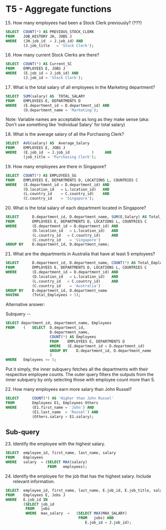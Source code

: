 # T5 - Aggregate functions

15.	How many employees had been a Stock Clerk previously? (???)

```sql
SELECT  COUNT(*) AS PREVIOUS_STOCK_CLERK
FROM    JOB_HISTORY JH, JOBS J
WHERE   (JH.job_id  = J.job_id) AND
        (J.job_title   = 'Stock Clerk');
```

16.	How many current Stock Clerks are there?

```sql
SELECT  COUNT(*) AS Current_SC
FROM    EMPLOYEES E, JOBS J
WHERE   (E.job_id = J.job_id) AND
        (J.job_id = 'Stock Clerk');
```

17.	What is the total salary of all employees in the Marketing department?

```sql
SELECT  SUM(salary) AS  TOTAL_SALARY
FROM    EMPLOYEES E, DEPARTMENTS D
WHERE   (E.department_id = D.department_id) AND
        (D.department_name = 'Marketing');
```

Note: Variable names are acceptable as long as they make sense (aka: Don't use something like 'Individual Salary' for total salary)

18.	What is the average salary of all the Purchasing Clerk?

```sql
SELECT  AVG(salary) AS  Average_Salary
FROM    EMPLOYEES E, JOBS J
WHERE   (E.job_id  = J.job_id          )     AND
        (job_title = 'Purchasing Clerk');
```

19.	How many employees are there in Singapore?

```sql
SELECT  COUNT(*) AS EMPLOYEES_SG
FROM    EMPLOYEES E, DEPARTMENTS D, LOCATIONS L, COUNTRIES C
WHERE   (E.department_id = D.department_id) AND
        (D.location_id   = L.location_id)   AND
        (L.country_id    = C.country_id)    AND
        (C.country_id    = 'Singapore');
```

20.	What is the total salary of each department located in Singapore?

```sql
SELECT      D.department_id, D.department_name, SUM(E.Salary) AS Total_Salary_SG
FROM        EMPLOYEES E, DEPARTMENTS D, LOCATIONS L, COUNTRIES C
WHERE       (E.department_id = D.department_id) AND
            (D.location_id   = L.location_id)   AND
            (L.country_id   = C.country_id)     AND
            (C.country_id    = 'Singapore')
GROUP BY    D.department_id, D.department_name;
```

21.	What are the departments in Australia that have at least 5 employees?

```sql
SELECT      D.department_id, D.department_name, COUNT(*) AS Total_Employees
FROM        EMPLOYEES E, DEPARTMENTS D, LOCATIONS L, COUNTRIES C
WHERE       (E.department_id = D.department_id) AND
            (D.location_id   = L.location_id)   AND
            (L.country_id   = C.country_id)     AND
            (C.country_id    = 'Australia')
GROUP BY    D.department_id, D.department_name
HAVING      (Total_Employees > 5);
```

Alternative answer:

Subquery -- 

```sql
SELECT department_id, department_name, Employees
FROM	(	SELECT	D.department_id,
         			D.department_name, 		
         			COUNT(*) AS Employees
					FROM	EMPLOYEES E, DEPARTMENTS D
                    WHERE	(E.department_id = D.department_id)
         			GROUP BY	D.department_id, D.department_name
					)
WHERE	Employees >= 5;
```

Put it simply, the inner subquery fetches all the departments with their respective employee counts. The outer query filters the outputs from the inner subquery by only selecting those with employee count more than 5.

22.	How many employees earn more salary than John Russel?

```sql
SELECT      COUNT(*) AS 'Higher than John Russel'
FROM        Employees E1, Employees Others
WHERE       (E1.first_name = 'John') AND
            (E1.last_name  = 'Russel') AND
            (Others.salary > E1.salary);
```

## Sub-query

23.	Identify the employee with the highest salary.

```sql
SELECT  employee_id, first_name, last_name, salary
FROM    Employees
WHERE   salary  = (SELECT MAX(salary)
                   FROM   employees);
```

24.	Identify the employee for the job that has the highest salary. Include relevant information.

```sql
SELECT  employee_id, first_name, last_name, E.job_id, E.job_title, salary
FROM    Employees E, Jobs J
WHERE   E.job_id IN
        (SELECT job_id
         FROM   jobs
         WHERE  max_salary  =   (SELECT MAX(MAX_SALARY)
                                 FROM   jobs) AND
                                    E.job_id = J.job_id);
```

